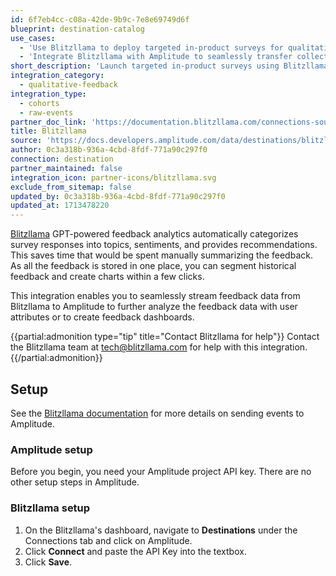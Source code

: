 ```yaml
---
id: 6f7eb4cc-c08a-42de-9b9c-7e8e69749d6f
blueprint: destination-catalog
use_cases:
  - 'Use Blitzllama to deploy targeted in-product surveys for qualitative feedback collection directly from users.'
  - 'Integrate Blitzllama with Amplitude to seamlessly transfer collected feedback data for deeper analysis alongside user attributes.'
short_description: 'Launch targeted in-product surveys using Blitzllama and stream feedback data to Amplitude.'
integration_category:
  - qualitative-feedback
integration_type:
  - cohorts
  - raw-events
partner_doc_link: 'https://documentation.blitzllama.com/connections-sources/amplitude'
title: Blitzllama
source: 'https://docs.developers.amplitude.com/data/destinations/blitzllama'
author: 0c3a318b-936a-4cbd-8fdf-771a90c297f0
connection: destination
partner_maintained: false
integration_icon: partner-icons/blitzllama.svg
exclude_from_sitemap: false
updated_by: 0c3a318b-936a-4cbd-8fdf-771a90c297f0
updated_at: 1713478220
---
```

[Blitzllama](https://www.linkedin.com/company/blitzllama/) GPT-powered feedback analytics automatically categorizes survey responses into topics, sentiments, and provides recommendations. This saves time that would be spent manually summarizing the feedback. As all the feedback is stored in one place, you can segment historical feedback and create charts within a few clicks.

This integration enables you to seamlessly stream feedback data from Blitzllama to Amplitude to further analyze the feedback data with user attributes or to create feedback dashboards.

{{partial:admonition type="tip" title="Contact Blitzllama for help"}}
Contact the Blitzllama team at [tech@blitzllama.com](mailto:tech@blitzllama.com) for help with this integration.
{{/partial:admonition}}

## Setup

See the [Blitzllama documentation](https://documentation.blitzllama.com/connections-destinations/amplitude) for more details on sending events to Amplitude. 

### Amplitude setup 

Before you begin, you need your Amplitude project API key. 
There are no other setup steps in Amplitude.

### Blitzllama setup

1. On the Blitzllama's dashboard, navigate to **Destinations** under the Connections tab and click on Amplitude.
2. Click **Connect** and paste the API Key into the textbox.
3. Click **Save**.
